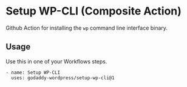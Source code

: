 # Setup WP-CLI (Composite Action)

Github Action for installing the `wp` command line interface binary.

## Usage

Use this in one of your Workflows steps.

```
- name: Setup WP-CLI
  uses: godaddy-wordpress/setup-wp-cli@1
```
